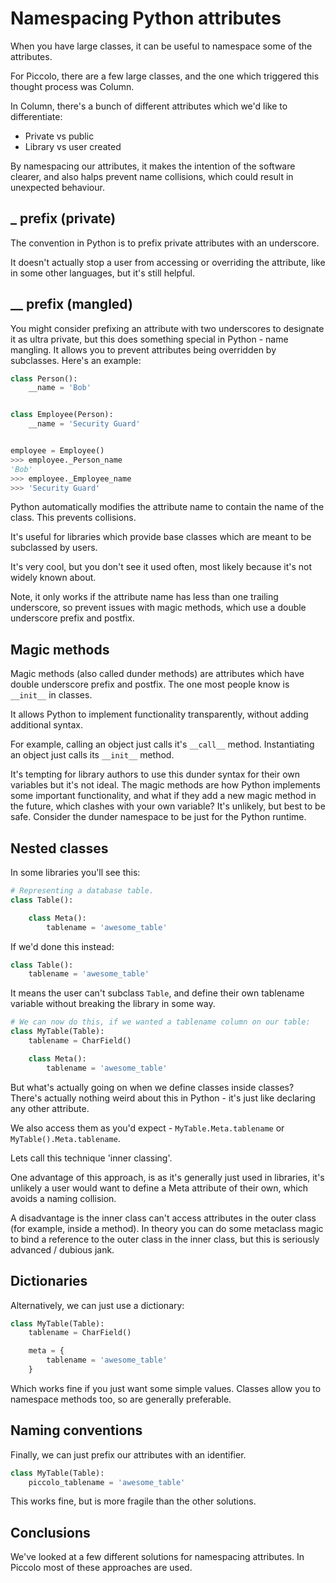 # Namespacing Python attributes

When you have large classes, it can be useful to namespace some of the attributes.

For Piccolo, there are a few large classes, and the one which triggered this thought process was Column.

In Column, there's a bunch of different attributes which we'd like to differentiate:

 * Private vs public
 * Library vs user created

 By namespacing our attributes, it makes the intention of the software clearer, and also halps prevent name collisions, which could result in unexpected behaviour.

## _ prefix (private)

The convention in Python is to prefix private attributes with an underscore.

It doesn't actually stop a user from accessing or overriding the attribute, like in some other languages, but it's still helpful.

## __ prefix (mangled)

You might consider prefixing an attribute with two underscores to designate it as ultra private, but this does something special in Python - name mangling. It allows you to prevent attributes being overridden by subclasses. Here's an example:

```python
class Person():
    __name = 'Bob'


class Employee(Person):
    __name = 'Security Guard'


employee = Employee()
>>> employee._Person_name
'Bob'
>>> employee._Employee_name
>>> 'Security Guard'
```

Python automatically modifies the attribute name to contain the name of the class. This prevents collisions.

It's useful for libraries which provide base classes which are meant to be subclassed by users.

It's very cool, but you don't see it used often, most likely because it's not widely known about.

Note, it only works if the attribute name has less than one trailing underscore, so prevent issues with magic methods, which use a double underscore prefix and postfix.

## Magic methods

Magic methods (also called dunder methods) are attributes which have double underscore prefix and postfix. The one most people know is `__init__` in classes.

It allows Python to implement functionality transparently, without adding additional syntax.

For example, calling an object just calls it's `__call__` method. Instantiating an object just calls its `__init__` method.

It's tempting for library authors to use this dunder syntax for their own variables but it's not ideal. The magic methods are how Python implements some important functionality, and what if they add a new magic method in the future, which clashes with your own variable? It's unlikely, but best to be safe. Consider the dunder namespace to be just for the Python runtime.

## Nested classes

In some libraries you'll see this:

```python
# Representing a database table.
class Table():

    class Meta():
        tablename = 'awesome_table'
```

If we'd done this instead:

```python
class Table():
    tablename = 'awesome_table'
```

It means the user can't subclass `Table`, and define their own tablename variable without breaking the library in some way.

```python
# We can now do this, if we wanted a tablename column on our table:
class MyTable(Table):
    tablename = CharField()

    class Meta():
        tablename = 'awesome_table'
```

But what's actually going on when we define classes inside classes? There's actually nothing weird about this in Python - it's just like declaring any other attribute.

We also access them as you'd expect - `MyTable.Meta.tablename` or `MyTable().Meta.tablename`.

Lets call this technique 'inner classing'.

One advantage of this approach, is as it's generally just used in libraries, it's unlikely a user would want to define a Meta attribute of their own, which avoids a naming collision.

A disadvantage is the inner class can't access attributes in the outer class (for example, inside a method). In theory you can do some metaclass magic to bind a reference to the outer class in the inner class, but this is seriously advanced / dubious jank.

## Dictionaries

Alternatively, we can just use a dictionary:

```python
class MyTable(Table):
    tablename = CharField()

    meta = {
        tablename = 'awesome_table'
    }
```

Which works fine if you just want some simple values. Classes allow you to namespace methods too, so are generally preferable.

## Naming conventions

Finally, we can just prefix our attributes with an identifier.

```python
class MyTable(Table):
    piccolo_tablename = 'awesome_table'

```

This works fine, but is more fragile than the other solutions.

## Conclusions

We've looked at a few different solutions for namespacing attributes. In Piccolo most of these approaches are used.
